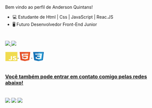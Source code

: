Bem vindo ao perfil de Anderson Quintans!


- 💻 Estudante de Html | Css | JavaScript | Reac.JS
- 🖥️ Futuro Desenvolvedor Front-End Junior
#
<div>
  <a href="https://github.com/andersonquintans">
  <img height="160em" src="https://github-readme-stats.vercel.app/api?username=andersonquintans&show_icons=true&theme=tokyonight&include_all_commits=true&count_private=true"/>
  <img height="160em" src="https://github-readme-stats.vercel.app/api/top-langs/?username=andersonquintans&layout=compact&langs_count=6&theme=tokyonight"/>
</div>
<div style="display: inline_block"><br>
  <img align="center" alt="Js" height="30" width="40" src="https://raw.githubusercontent.com/devicons/devicon/master/icons/javascript/javascript-plain.svg ">
  <img align="center" alt="HTML" height="30" width="40" src="https://raw.githubusercontent.com/devicons/devicon/master/icons/html5/html5-original.svg ">
  <img align="center" alt="CSS" height="30" width="40" src="https://raw.githubusercontent.com/devicons/devicon/master/icons/css3/css3-original.svg ">
</div>
 
 <br>
 
  ### Você também pode entrar em contato comigo pelas redes abaixo!
  #
  <div>
  
  <a href="https://www.linkedin.com/in/anderson-lucas-quintans-aab3ab207/" target="_blank"><img src="https://img.shields.io/badge/LinkedIn-0077B5?style=for-the-badge&logo=linkedin&logoColor=white" target="_blank"></a>
  <a href="https://instagram.com/andersonquintans" target="_blank"><img src="https://img.shields.io/badge/Instagram-E4405F?style=for-the-badge&logo=instagram&logoColor=white" target="_blank"></a>
  <a href = "mailto:andersonquintans@gmail.com" target="_blank"><img src="https://img.shields.io/badge/-Gmail-%23333?style=for-the-badge&logo=gmail&logoColor=white" target ="_blank"></a>
  
 
 
</div>
